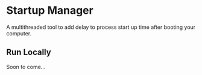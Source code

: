 # Startup Manager

A multithreaded tool to add delay to process start up time after booting your computer.


## Run Locally

Soon to come...
